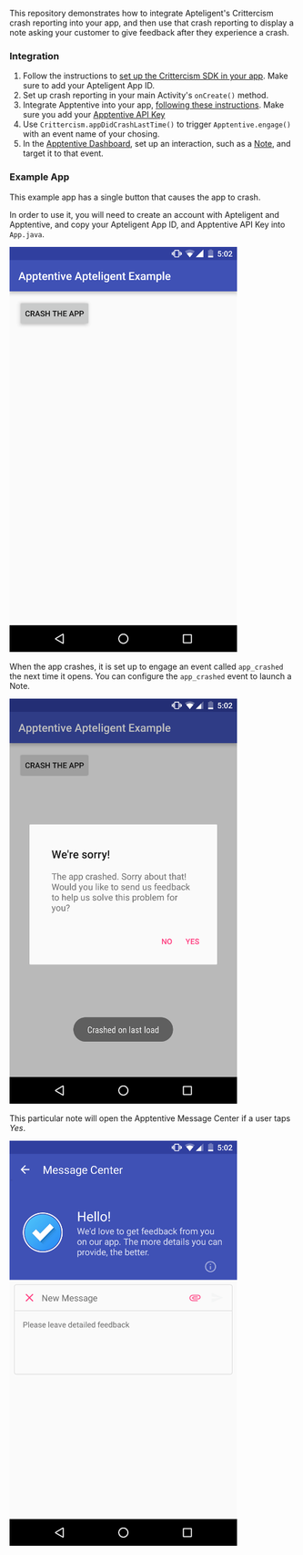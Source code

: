 This repository demonstrates how to integrate Apteligent's Crittercism crash reporting into your app, and then use that crash reporting to display a note asking your customer to give feedback after they experience a crash.
 
### Integration

1. Follow the instructions to [set up the Crittercism SDK in your app](https://docs.apteligent.com/android/android.html). Make sure to add your Apteligent App ID.
2. Set up crash reporting in your main Activity's `onCreate()` method.
3. Integrate Apptentive into your app, [following these instructions](https://docs.apptentive.com/android/integration/). Make sure you add your [Apptentive API Key](https://be.apptentive.com/apps/current/settings/api)
4. Use `Crittercism.appDidCrashLastTime()` to trigger `Apptentive.engage()` with an event name of your chosing.
5. In the [Apptentive Dashboard](https://be.apptentive.com/apps/current/interactions), set up an interaction, such as a [Note](https://be.apptentive.com/apps/current/notes), and target it to that event.


### Example App

This example app has a single button that causes the app to crash.

In order to use it, you will need to create an account with Apteligent and Apptentive, and copy your Apteligent App ID, and Apptentive API Key into `App.java`.

![](https://raw.githubusercontent.com/apptentive/apptentive-apteligent-example/master/android/images/Crash%20The%20App.png)

When the app crashes, it is set up to engage an event called `app_crashed` the next time it opens. You can configure the `app_crashed` event to launch a Note.

![](https://raw.githubusercontent.com/apptentive/apptentive-apteligent-example/master/android/images/Note.png)

This particular note will open the Apptentive Message Center if a user taps *Yes*. 

![](https://raw.githubusercontent.com/apptentive/apptentive-apteligent-example/master/android/images/Message%20Center.png)
